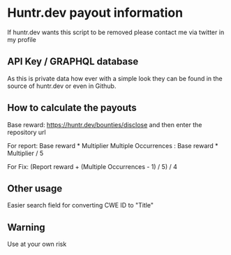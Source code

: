 # Huntr.dev payout information

If huntr.dev wants this script to be removed please contact me via twitter in my profile

## API Key / GRAPHQL database

As this is private data how ever with a simple look they can be found in the source of huntr.dev  or even in Github. 

## How to calculate the payouts

Base reward: https://huntr.dev/bounties/disclose and then enter the repository url

For report: Base reward * Multiplier 
Multiple Occurrences : Base reward * Multiplier / 5

For Fix: (Report reward + (Multiple Occurrences - 1) / 5) / 4

## Other usage 

Easier search field for converting CWE ID to "Title"

## Warning 

Use at your own risk
